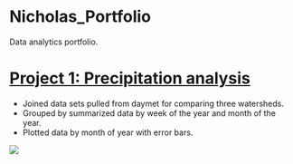 # Nicholas_Portfolio
Data analytics portfolio.

# [Project 1: Precipitation analysis](https://github.com/NicholasNunez/precipitation-analysis-R)
- Joined data sets pulled from daymet for comparing three watersheds.
- Grouped by summarized data by week of the year and month of the year.
- Plotted data by month of year with error bars.

![](AllWS.month.83-21.tiff)
